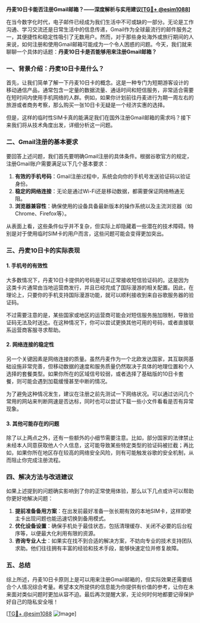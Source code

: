 **丹麦10日卡能否注册Gmail邮箱？——深度解析与实用建议[[TG💪+ @esim1088](https://t.me/s/esim1088)]**

在当今数字化时代，电子邮件已经成为我们生活中不可或缺的一部分。无论是工作沟通、学习交流还是日常生活中的信息传递，Gmail作为全球最流行的邮件服务之一，其便捷性和稳定性吸引了无数用户。然而，对于那些身处海外或旅行期间的人来说，如何注册和使用Gmail邮箱可能成为一个令人困惑的问题。今天，我们就来聊聊一个具体的话题：**丹麦10日卡是否能够用来注册Gmail邮箱？**

### 一、背景介绍：丹麦10日卡是什么？

首先，让我们简单了解一下丹麦10日卡的概念。这是一种专门为短期游客设计的移动通信产品，通常包含一定量的数据流量、通话时间和短信服务，非常适合需要在短时间内使用手机网络的人群。例如，如果你计划前往丹麦进行为期一周左右的旅游或者商务考察，那么购买一张10日卡无疑是一个经济实惠的选择。

但是，这样的临时性SIM卡真的能满足我们在国外注册Gmail邮箱的需求吗？接下来我们将从技术角度出发，详细分析这一问题。

### 二、Gmail注册的基本要求

要回答上述问题，我们首先要明确Gmail注册的具体条件。根据谷歌官方的规定，注册Gmail账户需要满足以下几个基本要求：

1. **有效的手机号码**：Gmail注册过程中，系统会向你的手机号发送验证码以验证身份。
2. **稳定的网络连接**：无论是通过Wi-Fi还是移动数据，都需要保证网络畅通无阻。
3. **浏览器兼容性**：确保使用的设备具备最新版本的操作系统以及主流浏览器（如Chrome、Firefox等）。

从表面上看，这些条件似乎并不复杂，但实际上却隐藏着一些潜在的技术障碍。特别是对于使用临时SIM卡的用户而言，这些问题可能会变得更加突出。

### 三、丹麦10日卡的实际表现

#### 1. 手机号的有效性
大多数情况下，丹麦10日卡提供的号码是可以正常接收短信验证码的。这是因为这类卡片通常由当地运营商发行，并且已经完成了国际漫游的相关配置。因此，在理论上，只要你的手机支持国际漫游功能，就可以顺利接收到来自谷歌服务器的验证码。

不过需要注意的是，某些国家或地区的运营商可能会对短信服务施加限制，导致验证码无法及时送达。在这种情况下，你可以尝试更换其他可用的号码，或者直接联系运营商客服寻求帮助。

#### 2. 网络连接的稳定性
另一个关键因素是网络连接的质量。虽然丹麦作为一个北欧发达国家，其互联网基础设施非常完善，但移动数据的速度和服务质量仍然取决于具体的地理位置和个人选择的套餐类型。如果你所在的区域信号较弱，或者选择了基础版的10日卡套餐，则可能会遇到加载缓慢甚至中断的情况。

为了避免这种情况发生，建议在注册之前先测试一下网络状况。可以通过访问几个常用的网站来判断网速是否达标，同时也可以尝试下载一些小文件看看是否有异常现象。

#### 3. 其他可能存在的问题
除了以上两点之外，还有一些额外的小细节需要注意。比如，部分国家的法律禁止未经本人同意获取他人个人信息，这可能导致某些特定类型的验证码被拦截；再比如，如果你所在地区存在较高的网络安全风险，则有可能触发谷歌的安全机制，从而阻止你完成注册流程。

### 四、解决方法与改进建议

如果上述提到的问题确实影响到了你的正常使用体验，那么以下几点或许可以帮助你更好地解决问题：

1. **提前准备备用方案**：在出发前最好准备一张长期有效的本地SIM卡，这样即使主卡出现问题也能迅速切换到备用模式。
2. **优化设备设置**：确保手机处于最佳状态，包括清理缓存、关闭不必要的后台程序等，以便最大化利用有限的资源。
3. **咨询专业人士**：如果实在找不到合适的解决方案，不妨向专业的技术支持团队求助。他们往往拥有丰富的经验和技术手段，能够快速定位并修复故障。

### 五、总结

综上所述，丹麦10日卡原则上是可以用来注册Gmail邮箱的，但实际效果还需要结合个人情况综合考量。希望本文所提供的信息能为你提供有价值的参考，让你在未来面对类似问题时更加从容不迫。最后再次提醒大家，无论何时何地都要记得保护好自己的隐私安全哦！

[[TG💪+ @esim1088](https://t.me/s/esim1088) ![Image](https://i.postimg.cc/4NQfJmqS/Snipaste-2025-05-13-00-14-12.png)]